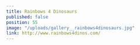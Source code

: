 ```yaml
---
title: Rainbows 4 Dinosaurs
published: false
position: 55
image: "/uploads/gallery__rainbows4dinosaurs.jpg"
link: http://www.rainbows4dinos.com/
---
```


